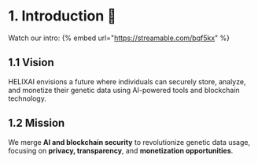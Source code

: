 # 1. Introduction 🌟

Watch our intro:
{% embed url="https://streamable.com/bqf5kx" %}

## 1.1 Vision  
HELIXAI envisions a future where individuals can securely store, analyze, and monetize their genetic data using AI-powered tools and blockchain technology.

## 1.2 Mission  
We merge **AI and blockchain security** to revolutionize genetic data usage, focusing on **privacy, transparency**, and **monetization opportunities**.
